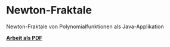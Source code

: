 # Newton-Fraktale
Newton-Fraktale von Polynomialfunktionen als Java-Applikation

[**Arbeit als PDF**](https://github.com/chaosundfraktale/Arbeiten/releases/download/release/Newton-Fraktale.pdf)
